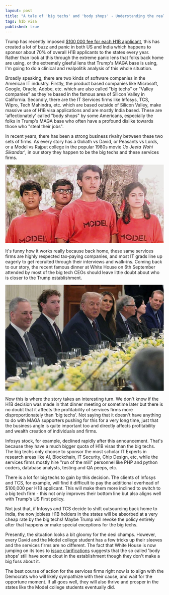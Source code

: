 ```yaml
---
layout: post
title: "A tale of 'big techs' and 'body shops' - Understanding the real story behind the H1B tussle"
tags: h1b visa
published: true
---
```


Trump has recently imposed [$100,000 fee for each H1B applicant](https://www.ndtv.com/world-news/trump-imposes-100-000-fee-on-h-1b-visas-how-it-may-impact-indians-immigration-action-gold-card-visa-program-9310691), this has created a lot of buzz and panic in both US and India which happens to sponsor about 70% of overall H1B applicants to the states every year. Rather than look at this through the extreme panic lens that folks back home are using, or the extremely gleeful lens that Trump's MAGA base is using, I'm going to do a clinical and realpolitik analysis of this whole situation.

Broadly speaking, there are two kinds of software companies in the American IT industry. Firstly, the product based companies like Microsoft, Google, Oracle, Adobe, etc. which are also called "big techs" or "Valley companies" as they're based in the famous area of Silicon Valley in California. Secondly, there are the IT Services firms like Infosys, TCS, Wipro, Tech Mahindra, etc. which are based outside of Silicon Valley, make massive use of H1B visa applications and are mostly India based. These are 'affectionately' called "body shops" by some Americans, especially the folks in Trump's MAGA base who often have a profound dislike towards those who "steal their jobs".

In recent years, there has been a strong business rivalry between these two sets of firms. As every story has a Goliath vs David, or Peasants vs Lords, or a Model vs Rajput college in the popular 1980s movie *'Jo Jeeta Wohi Sikandar'*, in our story they happen to be the big techs and these services firms.

![jo-jeeta-wohi-sikandar](/uploads/jo-jeeta-wohi-sikandar.jpg)

It's funny how it works really because back home, these same services firms are highly respected tax-paying companies, and most IT grads line up eagerly to get recruited through their interviews and walk-ins. Coming back to our story, the recent famous dinner at White House on 6th September attended by most of the big tech CEOs should leave little doubt about who is closer to the Trump establishment.

![wh-dinner](/uploads/wh-dinner.jpg)

Now this is where the story takes an interesting turn. We don't know if the H1B decision was made in that dinner meeting or sometime later but there is no doubt that it affects the profitability of services firms more disproportionately than 'big techs'. Not saying that it doesn't have anything to do with MAGA supporters pushing for this for a very long time, just that the business angle is quite important too and directly affects profitability and wealth creation of individuals and firms.

Infosys stock, for example, declined rapidly after this announcement. That's because they have a much bigger quota of H1B visas than the big techs. The big techs only choose to sponsor the most scholar IT Experts in research areas like AI, Blockchain, IT Security, Chip Design, etc, while the services firms mostly hire "run of the mill" personnel like PHP and python coders, database analysts, testing and QA peeps, etc.

There is a lot for big techs to gain by this decision. The clients of Infosys and TCS, for example, will find it difficult to pay the additional overhead of $100,000 per H1B applicant. This will make them more inclined to switch to a big tech firm - this not only improves their bottom line but also aligns well with Trump's US First policy.

Not just that, if Infosys and TCS decide to shift outsourcing back home to India, the now jobless H1B holders in the states will be absorbed at a very cheap rate by the big techs! Maybe Trump will revoke the policy entirely after that happens or make special exceptions for the big techs.

Presently, the situation looks a bit gloomy for the desi champs. However, every David and the Model college student has a few tricks up their sleeves and the services firms are no different. The fact that White House is now jumping on its toes to [issue clarifications](https://timesofindia.indiatimes.com/business/international-business/white-house-clarifies-100000-fee-does-not-apply-to-current-h1b-visa-holders-or-renewals-safe-to-travel-also-its-not-annual-fee/articleshow/124022952.cms) suggests that the so called 'body shops' still have some clout in the establishment though they don't make a big fuss about it.

The best course of action for the services firms right now is to align with the Democrats who will likely sympathize with their cause, and wait for the opportune moment. If all goes well, they will also thrive and prosper in the states like the Model college students eventually did.
